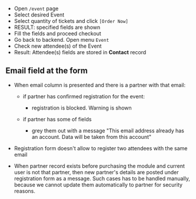 * Open `/event` page
* Select desired Event
* Select quantity of tickets and click `[Order Now]`
* RESULT: specified fields are shown
* Fill the fields and proceed checkout
* Go back to backend. Open menu `Event`
* Check new attendee(s) of the Event
* Result: Attendee(s) fields are stored in **Contact** record


Email field at the form
-----------------------

* When email column is presented and there is a partner with that email:

  * if partner has confirmed registration for the event:

    * registration is blocked. Warning is shown

  * if partner has some of fields

    * grey them out with a message "This email address already has an account. Data will be taken from this account"

* Registration form doesn't allow to register two attendees with the same email

* When partner record exists before purchasing the module and current user is not that partner, then new partner's details are posted under registration form as a message. Such cases has to be handled manually, because we cannot update them automatically to partner for security reasons.
